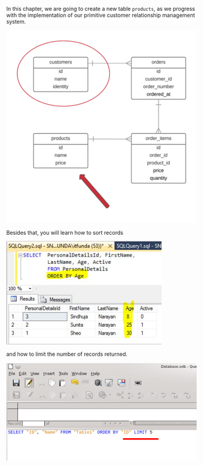 In this chapter, we are going to create a new table `products`, as we progress with the implementation of
our primitive customer relationship management system.

![./images/We'll Implement Table products](./images/crm-entity-relationship-diagram-new-table-products.png)

Besides that, you will learn how to sort records 

![./images/Sorting Records](./images/sort-records.jpg)

and how to limit the number of records returned.

![./images/Limiting Number Of Records](./images/sql-limit.png)

